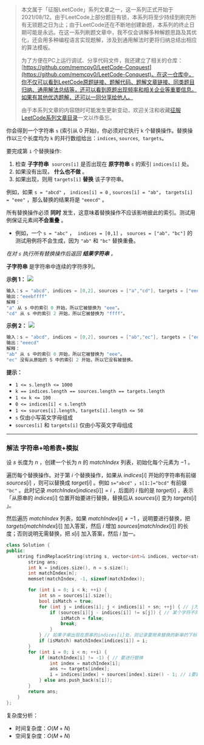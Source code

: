 > 本文属于「征服LeetCode」系列文章之一，这一系列正式开始于2021/08/12。由于LeetCode上部分题目有锁，本系列将至少持续到刷完所有无锁题之日为止；由于LeetCode还在不断地创建新题，本系列的终止日期可能是永远。在这一系列刷题文章中，我不仅会讲解多种解题思路及其优化，还会用多种编程语言实现题解，涉及到通用解法时更将归纳总结出相应的算法模板。
> <b></b>
> 
> 为了方便在PC上运行调试、分享代码文件，我还建立了相关的仓库：[https://github.com/memcpy0/LeetCode-Conquest](https://github.com/memcpy0/LeetCode-Conquest)。在这一仓库中，你不仅可以看到LeetCode原题链接、题解代码、题解文章链接、同类题目归纳、通用解法总结等，还可以看到原题出现频率和相关企业等重要信息。如果有其他优选题解，还可以一同分享给他人。
> <b></b>
> 
> 由于本系列文章的内容随时可能发生更新变动，欢迎关注和收藏[征服LeetCode系列文章目录](https://memcpy0.blog.csdn.net/article/details/119656559)一文以作备忘。

你会得到一个字符串 `s` (索引从 0 开始)，你必须对它执行 `k` 个替换操作。替换操作以三个长度均为 `k` 的并行数组给出：`indices`, `sources`,  `targets`。

要完成第 `i` 个替换操作:
1. 检查 **子字符串**  `sources[i]` 是否出现在 **原字符串** `s` 的索引 `indices[i]` 处。
2. 如果没有出现， **什么也不做** 。
3. 如果出现，则用 `targets[i]` **替换** 该子字符串。

例如，如果 `s = "abcd"` ， `indices[i] = 0` , `sources[i] = "ab"`， `targets[i] = "eee"` ，那么替换的结果将是 `"eeecd"` 。

所有替换操作必须 **同时** 发生，这意味着替换操作不应该影响彼此的索引。测试用例保证元素间**不会重叠** 。
- 例如，一个 `s = "abc"` ，  `indices = [0,1]` ， `sources = ["ab"，"bc"]` 的测试用例将不会生成，因为 `"ab"` 和 `"bc"` 替换重叠。

_在对 `s` 执行所有替换操作后返回 **结果字符串** 。_

**子字符串** 是字符串中连续的字符序列。

**示例 1：**
![](https://assets.leetcode.com/uploads/2021/06/12/833-ex1.png)
```cpp
输入：s = "abcd", indices = [0,2], sources = ["a","cd"], targets = ["eee","ffff"]
输出："eeebffff"
解释：
"a" 从 s 中的索引 0 开始，所以它被替换为 "eee"。
"cd" 从 s 中的索引 2 开始，所以它被替换为 "ffff"。
```
**示例 2：**
![](https://assets.leetcode.com/uploads/2021/06/12/833-ex2-1.png)

```java
输入：s = "abcd", indices = [0,2], sources = ["ab","ec"], targets = ["eee","ffff"]
输出："eeecd"
解释：
"ab" 从 s 中的索引 0 开始，所以它被替换为 "eee"。
"ec" 没有从原始的 S 中的索引 2 开始，所以它没有被替换。
```
**提示：**
- `1 <= s.length <= 1000`
- `k == indices.length == sources.length == targets.length`
- `1 <= k <= 100`
- `0 <= indices[i] < s.length`
- `1 <= sources[i].length, targets[i].length <= 50`
- `s` 仅由小写英文字母组成
- `sources[i]` 和 `targets[i]` 仅由小写英文字母组成

---
### 解法 字符串+哈希表+模拟
设 $s$ 长度为 $n$ ，创建一个长为 $n$ 的 $matchIndex$ 列表，初始化每个元素为 $-1$ 。

遍历每个替换操作。对于第 $i$ 个替换操作，如果从 $\textit{indices}[i]$ 开始的字符串有前缀 $\textit{sources}[i]$ ，则可以替换成 $\textit{target}[i]$ 。例如 `s="abcd"` ，`s[1:]="bcd"` 有前缀 `"bc"` 。此时记录 $matchIndex[indices[i]]=i$ ，后面的 $i$ 指的是 $target[i]$ ，表示「从原串的 $indices[i]$ 位置开始要进行替换，替换后从 $sources[i]$ 变为 $targets[i]$ 」。

然后遍历 $matchIndex$ 列表，如果 $matchIndex[i] \ne -1$ ，说明要进行替换，把 $targets[matchIndex[i]]$ 加入答案，然后 $i$ 增加 $sources[matchIndex[i]]$ 的长度；否则说明无需替换，把 $s[i]$ 加入答案，然后 $i$ 加一。
```cpp
class Solution {
public:
    string findReplaceString(string s, vector<int>& indices, vector<string>& sources, vector<string>& targets) {
        string ans;
        int k = indices.size(), n = s.size();
        int matchIndex[n];
        memset(matchIndex, -1, sizeof(matchIndex));

        for (int i = 0; i < k; ++i) {
            int sn = sources[i].size();
            bool isMatch = true;
            for (int j = indices[i]; j < indices[i] + sn; ++j) { // j为原串中的下标
                if (sources[i][j - indices[i]] != s[j]) { // 某个字符不同
                    isMatch = false;
                    break;
                }
            } // 如果子串出现在原串的indices[i]处，则记录要用来替换的新串的下标
            if (isMatch) matchIndex[indices[i]] = i;
        }
        for (int i = 0; i < n; ++i) {
            if (matchIndex[i] != -1) { // 要进行替换
                int index = matchIndex[i];
                ans += targets[index];
                i = indices[index] + sources[index].size() - 1; // i要跳转到原串后面
            } else ans.push_back(s[i]);
        }
        return ans;
    }
};
```
复杂度分析：
- 时间复杂度：$O(M+N)$ 
- 空间复杂度：$O(M+N)$